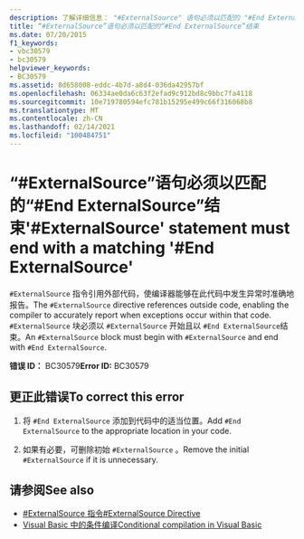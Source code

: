 ```yaml
---
description: 了解详细信息： "#ExternalSource" 语句必须以匹配的 "#End ExternalSource" 结束
title: “#ExternalSource”语句必须以匹配的“#End ExternalSource”结束
ms.date: 07/20/2015
f1_keywords:
- vbc30579
- bc30579
helpviewer_keywords:
- BC30579
ms.assetid: 8d658008-eddc-4b7d-a8d4-036da42957bf
ms.openlocfilehash: 06334ae0da6c63f2efad9c912bd8c9bbc7fa4118
ms.sourcegitcommit: 10e719780594efc781b15295e499c66f316068b8
ms.translationtype: MT
ms.contentlocale: zh-CN
ms.lasthandoff: 02/14/2021
ms.locfileid: "100484751"
---
```

# <a name="externalsource-statement-must-end-with-a-matching-end-externalsource"></a><span data-ttu-id="4606d-103">“#ExternalSource”语句必须以匹配的“#End ExternalSource”结束</span><span class="sxs-lookup"><span data-stu-id="4606d-103">'#ExternalSource' statement must end with a matching '#End ExternalSource'</span></span>

<span data-ttu-id="4606d-104">`#ExternalSource` 指令引用外部代码，使编译器能够在此代码中发生异常时准确地报告。</span><span class="sxs-lookup"><span data-stu-id="4606d-104">The `#ExternalSource` directive references outside code, enabling the compiler to accurately report when exceptions occur within that code.</span></span> <span data-ttu-id="4606d-105">`#ExternalSource` 块必须以 `#ExternalSource` 开始且以 `#End ExternalSource`结束。</span><span class="sxs-lookup"><span data-stu-id="4606d-105">An `#ExternalSource` block must begin with `#ExternalSource` and end with `#End ExternalSource`.</span></span>  
  
 <span data-ttu-id="4606d-106">**错误 ID：** BC30579</span><span class="sxs-lookup"><span data-stu-id="4606d-106">**Error ID:** BC30579</span></span>  
  
## <a name="to-correct-this-error"></a><span data-ttu-id="4606d-107">更正此错误</span><span class="sxs-lookup"><span data-stu-id="4606d-107">To correct this error</span></span>  
  
1. <span data-ttu-id="4606d-108">将 `#End ExternalSource` 添加到代码中的适当位置。</span><span class="sxs-lookup"><span data-stu-id="4606d-108">Add `#End ExternalSource` to the appropriate location in your code.</span></span>  
  
2. <span data-ttu-id="4606d-109">如果有必要，可删除初始 `#ExternalSource` 。</span><span class="sxs-lookup"><span data-stu-id="4606d-109">Remove the initial `#ExternalSource` if it is unnecessary.</span></span>  
  
## <a name="see-also"></a><span data-ttu-id="4606d-110">请参阅</span><span class="sxs-lookup"><span data-stu-id="4606d-110">See also</span></span>

- [<span data-ttu-id="4606d-111">#ExternalSource 指令</span><span class="sxs-lookup"><span data-stu-id="4606d-111">#ExternalSource Directive</span></span>](../language-reference/directives/externalsource-directive.md)
- [<span data-ttu-id="4606d-112">Visual Basic 中的条件编译</span><span class="sxs-lookup"><span data-stu-id="4606d-112">Conditional compilation in Visual Basic</span></span>](../programming-guide/program-structure/conditional-compilation.md)
